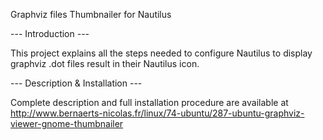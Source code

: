 Graphviz files Thumbnailer for Nautilus

--- Introduction ---

This project explains all the steps needed to configure Nautilus to display graphviz .dot files result in their Nautilus icon.

--- Description & Installation ---

Complete description and full installation procedure are available at
http://www.bernaerts-nicolas.fr/linux/74-ubuntu/287-ubuntu-graphviz-viewer-gnome-thumbnailer
